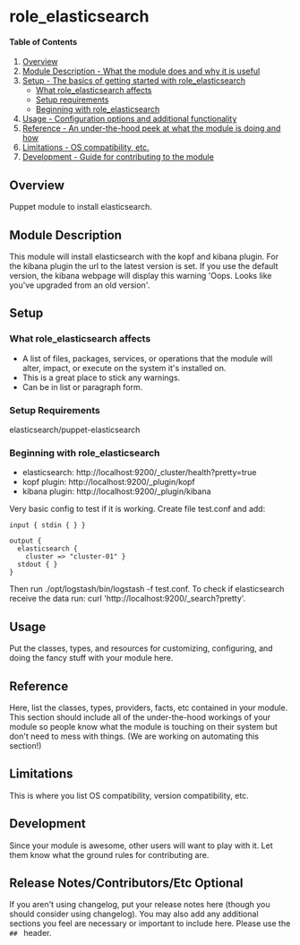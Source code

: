 # role_elasticsearch

#### Table of Contents

1. [Overview](#overview)
2. [Module Description - What the module does and why it is useful](#module-description)
3. [Setup - The basics of getting started with role_elasticsearch](#setup)
    * [What role_elasticsearch affects](#what-role_elasticsearch-affects)
    * [Setup requirements](#setup-requirements)
    * [Beginning with role_elasticsearch](#beginning-with-role_elasticsearch)
4. [Usage - Configuration options and additional functionality](#usage)
5. [Reference - An under-the-hood peek at what the module is doing and how](#reference)
5. [Limitations - OS compatibility, etc.](#limitations)
6. [Development - Guide for contributing to the module](#development)

## Overview

Puppet module to install elasticsearch.

## Module Description

This module will install elasticsearch with the kopf and kibana plugin. For the kibana plugin the url to the latest version is set. If you use the default version, the kibana webpage will display this warning 'Oops. Looks like you've upgraded from an old version'.

## Setup

### What role_elasticsearch affects

* A list of files, packages, services, or operations that the module will alter,
  impact, or execute on the system it's installed on.
* This is a great place to stick any warnings.
* Can be in list or paragraph form.

### Setup Requirements

elasticsearch/puppet-elasticsearch

### Beginning with role_elasticsearch

* elasticsearch: http://localhost:9200/_cluster/health?pretty=true
* kopf plugin: http://localhost:9200/_plugin/kopf
* kibana plugin: http://localhost:9200/_plugin/kibana

Very basic config to test if it is working. Create file test.conf and add: 

    input { stdin { } }

    output {
      elasticsearch {
        cluster => "cluster-01" }
      stdout { }
    }

Then run ./opt/logstash/bin/logstash -f test.conf.
To check if elasticsearch receive the data run: curl 'http://localhost:9200/_search?pretty'.

## Usage

Put the classes, types, and resources for customizing, configuring, and doing
the fancy stuff with your module here.

## Reference

Here, list the classes, types, providers, facts, etc contained in your module.
This section should include all of the under-the-hood workings of your module so
people know what the module is touching on their system but don't need to mess
with things. (We are working on automating this section!)

## Limitations

This is where you list OS compatibility, version compatibility, etc.

## Development

Since your module is awesome, other users will want to play with it. Let them
know what the ground rules for contributing are.

## Release Notes/Contributors/Etc **Optional**

If you aren't using changelog, put your release notes here (though you should
consider using changelog). You may also add any additional sections you feel are
necessary or important to include here. Please use the `## ` header.
